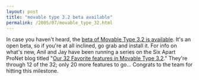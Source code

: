 ```yaml
---
layout: post
title: "movable type 3.2 beta available"
permalink: /2005/07/movable_type_32.html
---
```


In case you haven't heard, the [beta of Movable Type 3.2 is available](http://www.sixapart.com/movabletype/beta/). It's an open beta, so if you're at all inclined, go grab and install it. For info on what's new, Anil and Jay have been running a series on the Six Apart ProNet blog titled "[Our 32 Favorite features in Movable Type 3.2](http://www.sixapart.com/movabletype/news/2005/06/movable_type_32_is_comin.html)." They're through 12 of the 32; only 20 more features to go... Congrats to the team for hitting this milestone.